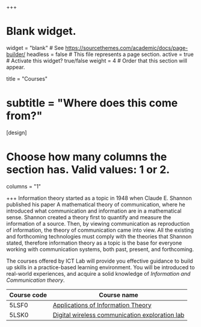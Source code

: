 +++
# Blank widget.
widget = "blank"  # See https://sourcethemes.com/academic/docs/page-builder/
headless = false  # This file represents a page section.
active = true  # Activate this widget? true/false
weight = 4  # Order that this section will appear.

title = "Courses"
# subtitle = "Where does this come from?"

[design]
  # Choose how many columns the section has. Valid values: 1 or 2.
  columns = "1"

+++
Information theory started as a topic in 1948 when Claude E. Shannon published his paper A mathematical theory of communication, where he introduced what communication and information are in a mathematical sense. Shannon created a theory first to quantify and measure the information of a source. Then, by viewing communication as reproduction of information, the theory of communication came into view. All the existing and forthcoming technologies must comply with the theories that Shannon stated, therefore information theory as a topic is the base for everyone working with communication systems, both past, present, and forthcoming.


The courses offered by ICT Lab will provide you effective guidance to build up skills in a practice-based learning environment. You will be introduced to real-world experiences, and acquire a solid knowledge of *Information and Communication theory*.

| Course code   | Course name                                           |
|---------------|-------------------------------------------------------|
| 5LSF0         | [Applications of Information Theory](https://osiris.tue.nl/osiris_student_tueprd/OnderwijsCatalogusSelect.do?selectie=cursus&collegejaar=2019&cursus=5LSF0&taal=en)                    |
| 5LSK0         | [Digital wireless communication exploration lab](https://osiris.tue.nl/osiris_student_tueprd/OnderwijsCatalogusSelect.do?selectie=cursus&collegejaar=2019&cursus=5LSK0&taal=en)        |
